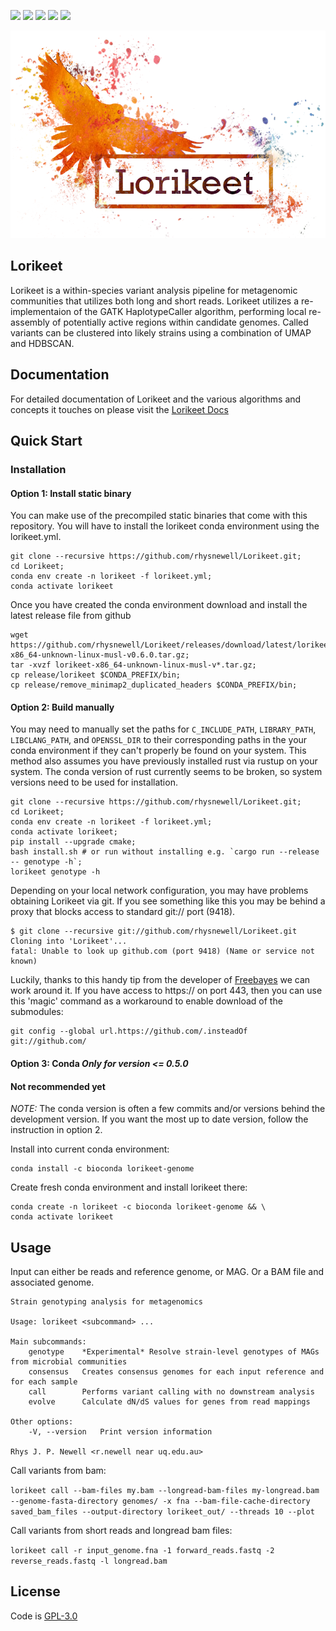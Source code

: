 ![](https://travis-ci.com/rhysnewell/Lorikeet.svg?branch=master)
![](https://anaconda.org/bioconda/lorikeet-genome/badges/license.svg)
![](https://anaconda.org/bioconda/lorikeet-genome/badges/version.svg)
![](https://anaconda.org/bioconda/lorikeet-genome/badges/latest_release_relative_date.svg)
![](https://anaconda.org/bioconda/lorikeet-genome/badges/platforms.svg)


![](docs/_include/images/lorikeet_logo.png)

## Lorikeet

Lorikeet is a within-species variant analysis pipeline for metagenomic communities that utilizes both long and short reads.
Lorikeet utilizes a re-implementaion of the GATK HaplotypeCaller algorithm, performing local re-assembly of potentially active
regions within candidate genomes. Called variants can be clustered into likely strains using a combination of UMAP and HDBSCAN.

## Documentation

For detailed documentation of Lorikeet and the various algorithms and concepts it touches on please visit the 
[Lorikeet Docs](https://rhysnewell.github.io/Lorikeet)


## Quick Start

### Installation

#### Option 1: Install static binary
You can make use of the precompiled static binaries that come with this repository. You will have to install the lorikeet
conda environment using the lorikeet.yml.
```
git clone --recursive https://github.com/rhysnewell/Lorikeet.git;
cd Lorikeet;
conda env create -n lorikeet -f lorikeet.yml;
conda activate lorikeet
```

Once you have created the conda environment download and install the latest release file from github
```
wget https://github.com/rhysnewell/Lorikeet/releases/download/latest/lorikeet-x86_64-unknown-linux-musl-v0.6.0.tar.gz;
tar -xvzf lorikeet-x86_64-unknown-linux-musl-v*.tar.gz;
cp release/lorikeet $CONDA_PREFIX/bin;
cp release/remove_minimap2_duplicated_headers $CONDA_PREFIX/bin;
```

#### Option 2: Build manually
You may need to manually set the paths for `C_INCLUDE_PATH`, `LIBRARY_PATH`, `LIBCLANG_PATH`, and `OPENSSL_DIR` to their corresponding
paths in the your conda environment if they can't properly be found on your system. This method also assumes you have 
previously installed rust via rustup on your system. The conda version of rust currently seems to be broken, so system 
versions need to be used for installation.
```
git clone --recursive https://github.com/rhysnewell/Lorikeet.git;
cd Lorikeet;
conda env create -n lorikeet -f lorikeet.yml; 
conda activate lorikeet;
pip install --upgrade cmake;
bash install.sh # or run without installing e.g. `cargo run --release -- genotype -h`;
lorikeet genotype -h
```

Depending on your local network configuration, you may have problems obtaining Lorikeet via git.
If you see something like this you may be behind a proxy that blocks access to standard git:// port (9418).

```
$ git clone --recursive git://github.com/rhysnewell/Lorikeet.git
Cloning into 'Lorikeet'...
fatal: Unable to look up github.com (port 9418) (Name or service not known)
```

Luckily, thanks to this handy tip from the developer of [Freebayes](https://github.com/ekg/freebayes) we can work around it.
If you have access to https:// on port 443, then you can use this 'magic' command as a workaround to enable download of the submodules:

```
git config --global url.https://github.com/.insteadOf git://github.com/
```

#### Option 3: Conda *Only for version <= 0.5.0* 
#### Not recommended yet

*NOTE:* The conda version is often a few commits and/or versions behind the development version. If you want the most
up to date version, follow the instruction in option 2. 

Install into current conda environment:
```
conda install -c bioconda lorikeet-genome
```

Create fresh conda environment and install lorikeet there:
```
conda create -n lorikeet -c bioconda lorikeet-genome && \
conda activate lorikeet
```

## Usage

Input can either be reads and reference genome, or MAG. Or a BAM file and associated genome.

```
Strain genotyping analysis for metagenomics

Usage: lorikeet <subcommand> ...

Main subcommands:
    genotype    *Experimental* Resolve strain-level genotypes of MAGs from microbial communities
    consensus   Creates consensus genomes for each input reference and for each sample
    call        Performs variant calling with no downstream analysis
    evolve      Calculate dN/dS values for genes from read mappings

Other options:
    -V, --version   Print version information

Rhys J. P. Newell <r.newell near uq.edu.au>
```

Call variants from bam:

`lorikeet call --bam-files my.bam --longread-bam-files my-longread.bam --genome-fasta-directory genomes/ -x fna
     --bam-file-cache-directory saved_bam_files --output-directory lorikeet_out/ --threads 10 --plot`

Call variants from short reads and longread bam files:

`lorikeet call -r input_genome.fna -1 forward_reads.fastq -2 reverse_reads.fastq -l longread.bam`

## License

Code is [GPL-3.0](LICENSE)
